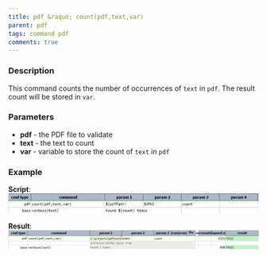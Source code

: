 ```yaml
---
title: pdf &raquo; count(pdf,text,var)
parent: pdf
tags: command pdf
comments: true
---
```



### Description
This command counts the number of occurrences of `text` in `pdf`. The result count will be stored in `var`.


### Parameters
- **pdf** \- the PDF file to validate
- **text** \- the text to count
- **var** \- variable to store the count of `text` in `pdf`


### Example
**Script**:<br/>
![script](image/count_01.png)  

**Result**:<br/>
![output](image/count_02.png)

